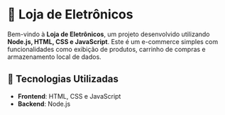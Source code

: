 # 🛒 Loja de Eletrônicos

Bem-vindo à **Loja de Eletrônicos**, um projeto desenvolvido utilizando **Node.js, HTML, CSS e JavaScript**. Este é um e-commerce simples com funcionalidades como exibição de produtos, carrinho de compras e armazenamento local de dados.

## 🚀 Tecnologias Utilizadas

- **Frontend**: HTML, CSS e JavaScript
- **Backend**: Node.js

